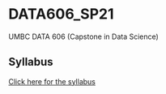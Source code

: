 # DATA606_SP21
UMBC DATA 606 (Capstone in Data Science)

## Syllabus

[Click here for the syllabus](https://github.com/mguner/DATA606_SP21/blob/main/syllabus/DATA%20606%20Syllabus%20-%20Spring%202021.docx.pdf)